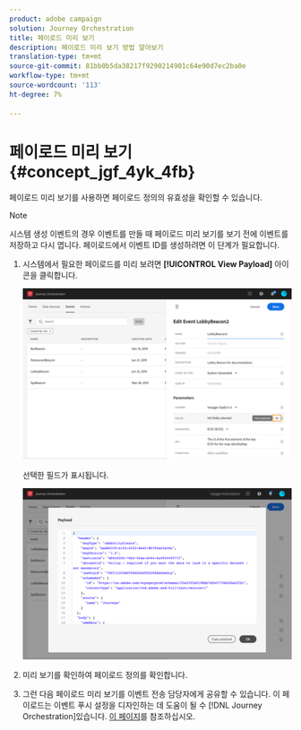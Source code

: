 ```yaml
---
product: adobe campaign
solution: Journey Orchestration
title: 페이로드 미리 보기
description: 페이로드 미리 보기 방법 알아보기
translation-type: tm+mt
source-git-commit: 81bb0b5da38217f9290214901c64e90d7ec2ba0e
workflow-type: tm+mt
source-wordcount: '113'
ht-degree: 7%

---
```




# 페이로드 미리 보기 {#concept_jgf_4yk_4fb}

페이로드 미리 보기를 사용하면 페이로드 정의의 유효성을 확인할 수 있습니다.

>[!NOTE]
>
>시스템 생성 이벤트의 경우 이벤트를 만들 때 페이로드 미리 보기를 보기 전에 이벤트를 저장하고 다시 엽니다. 페이로드에서 이벤트 ID를 생성하려면 이 단계가 필요합니다.

1. 시스템에서 필요한 페이로드를 미리 보려면 **[!UICONTROL View Payload]** 아이콘을 클릭합니다.

   ![](../assets/journey13.png)

   선택한 필드가 표시됩니다.

   ![](../assets/journey14.png)

1. 미리 보기를 확인하여 페이로드 정의를 확인합니다.

1. 그런 다음 페이로드 미리 보기를 이벤트 전송 담당자에게 공유할 수 있습니다. 이 페이로드는 이벤트 푸시 설정을 디자인하는 데 도움이 될 수 [!DNL Journey Orchestration]있습니다. [이 페이지](../event/additional-steps-to-send-events-to-journey-orchestration.md)를 참조하십시오.
